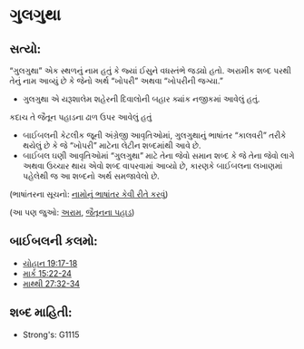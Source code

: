 # ગુલગુથા 

## સત્યો: 

“ગુલગુથા” એક સ્થળનું નામ હતું કે જ્યાં ઈસુને વધસ્તંભે જડ્યો હતો.
અરામીક શબ્દ પરથી તેનું નામ આવ્યું છે કે જેનો અર્થ “ખોપરી” અથવા “ખોપરીની જગ્યા.”

* ગુલગુથા એ યરૂશાલેમ શહેરની દિવાલોની બહાર ક્યાંક નજીકમાં આવેલું હતું.

કદાચ તે જૈતૂન પહાડના ઢાળ ઉપર આવેલું હતું

* બાઈબલની કેટલીક જૂની અંગ્રેજી આવૃતિઓમાં, ગુલગુથાનું ભાષાંતર “કાલવરી” તરીકે થયેલું છે કે જે “ખોપરી” માટેના લેટીન શબ્દમાંથી આવે છે.
* બાઈબલ ઘણી આવૃતિઓમાં “ગુલગુથા” માટે તેના જેવો સમાન શબ્દ કે જે તેના જેવો લાગે અથવા ઉચ્ચાર થાય એવો શબ્દ વાપરવામાં આવ્યો છે, કારણકે બાઈબલના લખાણમાં પહેલેથી જ આ શબ્દનો અર્થ સમજાવેલો છે.

(ભાષાંતરના સૂચનો: [નામોનું ભાષાંતર કેવી રીતે કરવું](rc://gu/ta/man/translate/translate-names))

(આ પણ જુઓ: [અરામ](../names/aram.md), [જૈતૂનના પહાડ](../names/mountofolives.md))

## બાઈબલની કલમો: 

* [યોહાન 19:17-18](rc://gu/tn/help/jhn/19/17)
* [માર્ક 15:22-24](rc://gu/tn/help/mrk/15/22)
* [માથ્થી 27:32-34](rc://gu/tn/help/mat/27/32)

## શબ્દ માહિતી: 

* Strong's: G1115
